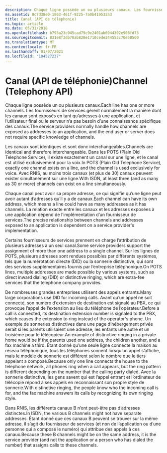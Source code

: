 ```yaml
---
description: Chaque ligne possède un ou plusieurs canaux. Les fournisseurs de services gèrent normalement la manière dont les canaux sont exposés en tant qu’adresses à une application, et l’utilisateur final ou le serveur n’a pas besoin d’une connaissance spécifique des canaux.
ms.assetid: 8c7d38e0-1863-461f-9225-7a0b419532a3
title: Canal (API de téléphonie)
ms.topic: article
ms.date: 05/31/2018
ms.openlocfilehash: b793a23c945cad79c9e2401ab6944302e908fd73
ms.sourcegitcommit: 831e8f3db78ab820e1710cede244553c70e50500
ms.translationtype: MT
ms.contentlocale: fr-FR
ms.lasthandoff: 01/07/2021
ms.locfileid: "104527237"
---
```

# <a name="channel-telephony-api"></a><span data-ttu-id="b912e-104">Canal (API de téléphonie)</span><span class="sxs-lookup"><span data-stu-id="b912e-104">Channel (Telephony API)</span></span>

<span data-ttu-id="b912e-105">Chaque ligne possède un ou plusieurs canaux.</span><span class="sxs-lookup"><span data-stu-id="b912e-105">Each line has one or more channels.</span></span> <span data-ttu-id="b912e-106">Les fournisseurs de services gèrent normalement la manière dont les canaux sont exposés en tant qu’adresses à une application, et l’utilisateur final ou le serveur n’a pas besoin d’une connaissance spécifique des canaux.</span><span class="sxs-lookup"><span data-stu-id="b912e-106">The service providers normally handle how channels are exposed as addresses to an application, and the end user or server does not require specific knowledge of channels.</span></span>

<span data-ttu-id="b912e-107">Les canaux sont identiques et sont donc interchangeables.</span><span class="sxs-lookup"><span data-stu-id="b912e-107">Channels are identical and therefore interchangeable.</span></span> <span data-ttu-id="b912e-108">Dans les POTS (Plain Old Telephone Service), il existe exactement un canal sur une ligne, et le canal est utilisé exclusivement pour la voix.</span><span class="sxs-lookup"><span data-stu-id="b912e-108">In POTS (Plain Old Telephone Service), exactly one channel exists on a line, and the channel is used exclusively for voice.</span></span> <span data-ttu-id="b912e-109">Avec RNIS, au moins trois canaux (et plus de 30) canaux peuvent exister simultanément sur une ligne.</span><span class="sxs-lookup"><span data-stu-id="b912e-109">With ISDN, at least three (and as many as 30 or more) channels can exist on a line simultaneously.</span></span>

<span data-ttu-id="b912e-110">Chaque canal peut avoir sa propre adresse, ce qui signifie qu’une ligne peut avoir autant d’adresses qu’il y a de canaux.</span><span class="sxs-lookup"><span data-stu-id="b912e-110">Each channel can have its own address, which means a line could have as many addresses as it has channels.</span></span> <span data-ttu-id="b912e-111">La relation exacte entre les canaux et les adresses exposées à une application dépend de l’implémentation d’un fournisseur de services.</span><span class="sxs-lookup"><span data-stu-id="b912e-111">The precise relationship between channels and addresses exposed to an application is dependent on a service provider's implementation.</span></span>

<span data-ttu-id="b912e-112">Certains fournisseurs de services prennent en charge l’attribution de plusieurs adresses à un seul canal.</span><span class="sxs-lookup"><span data-stu-id="b912e-112">Some service providers support the assignment of more than one address to a single channel.</span></span> <span data-ttu-id="b912e-113">Sur les lignes de POTS, plusieurs adresses sont rendues possibles par différents systèmes, tels que la numérotation directe (DID) ou la sonnerie distinctive, qui sont des services supplémentaires fournis par l’entreprise téléphonique.</span><span class="sxs-lookup"><span data-stu-id="b912e-113">On POTS lines, multiple addresses are made possible by various systems, such as direct inward dialing (DID) or distinctive ringing, which are extra-fee services that the telephone company provides.</span></span>

<span data-ttu-id="b912e-114">De nombreuses grandes entreprises utilisent des appels entrants.</span><span class="sxs-lookup"><span data-stu-id="b912e-114">Many large corporations use DID for incoming calls.</span></span> <span data-ttu-id="b912e-115">Avant qu’un appel ne soit connecté, son numéro d’extension de destination est signalé au PBX, ce qui provoque l’appel de l’extension au lieu du téléphone de l’opérateur.</span><span class="sxs-lookup"><span data-stu-id="b912e-115">Before a call is connected, its destination extension number is signaled to the PBX, which causes the extension to ring instead of the operator's phone.</span></span> <span data-ttu-id="b912e-116">Un exemple de sonneries distinctives dans une page d’hébergement privée serait si les parents utilisaient une adresse, les enfants une autre et un troisième pour le télécopieur.</span><span class="sxs-lookup"><span data-stu-id="b912e-116">An example of distinctive ringing in a private home would be if the parents used one address, the children another, and a fax machine a third.</span></span> <span data-ttu-id="b912e-117">Étant donné qu’une seule ligne connecte la maison au réseau téléphonique, tous les téléphones sonnent lorsqu’un appel s’affiche, mais le modèle de sonnerie est différent selon le nombre que le tiers appelant a composé.</span><span class="sxs-lookup"><span data-stu-id="b912e-117">Because only one line connects the house to the telephone network, all phones ring when a call appears, but the ring pattern is different depending on the number that the calling party dialed.</span></span> <span data-ttu-id="b912e-118">Avec la sonnerie distinctive, les gens savent qui est l’appel entrant et l’ordinateur de télécopie répond à ses appels en reconnaissant son propre style de sonnerie.</span><span class="sxs-lookup"><span data-stu-id="b912e-118">With distinctive ringing, the people know who the incoming call is for, and the fax machine answers its calls by recognizing its own ringing style.</span></span>

<span data-ttu-id="b912e-119">Dans RNIS, les différents canaux B n’ont peut-être pas d’adresses distinctes.</span><span class="sxs-lookup"><span data-stu-id="b912e-119">In ISDN, the various B channels might not have separate addresses.</span></span> <span data-ttu-id="b912e-120">Étant donné que ces canaux B peuvent se trouver sur la même adresse, il s’agit du fournisseur de services (et non de l’application ou d’une personne qui a composé le numéro) qui attribue des appels à ces canaux.</span><span class="sxs-lookup"><span data-stu-id="b912e-120">Because these B channels might be on the same address, it is the service provider (and not the application or a person who has dialed the number) that assigns calls to these channels.</span></span>

 

 



